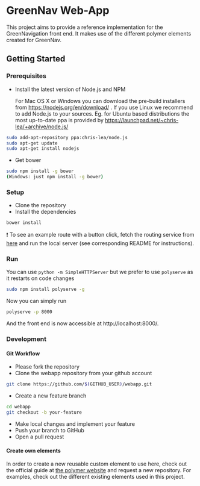 # GreenNav Web-App

This project aims to provide a reference implementation for the GreenNavigation front end. It makes use of the different polymer elements created for GreenNav.

## Getting Started 

### Prerequisites

- Install the latest version of Node.js and NPM 

  For Mac OS X or Windows you can download the pre-build installers from https://nodejs.org/en/download/ .
  If you use Linux we recommend to add Node.js to your sources. Eg. for Ubuntu based distributions the most up-to-date ppa   is provided by https://launchpad.net/~chris-lea/+archive/node.js/

```zsh
sudo add-apt-repository ppa:chris-lea/node.js  
sudo apt-get update  
sudo apt-get install nodejs
```

- Get bower

```zsh
sudo npm install -g bower
(Windows: just npm install -g bower)
```

### Setup

- Clone the repository
- Install the dependencies
 
```zsh
bower install
```
  
:heavy_exclamation_mark: To see an example route with a button click, fetch the routing service from [here](https://github.com/Greennav/service-routing) and run the local server (see corresponding README for instructions).

### Run

You can use ```python -m SimpleHTTPServer``` but we prefer to use ```polyserve``` as it restarts on code changes

```zsh
sudo npm install polyserve -g 
```
  
Now you can simply run 

```zsh
polyserve -p 8000
```
  
And the front end is now accessible at http://localhost:8000/.

### Development

#### Git Workflow

- Please fork the repository
- Clone the webapp repository from your github account
```zsh
git clone https://github.com/$(GITHUB_USER)/webapp.git
```
- Create a new feature branch
```zsh
cd webapp
git checkout -b your-feature
```
- Make local changes and implement your feature 
- Push your branch to GitHub
- Open a pull request

#### Create own elements

In order to create a new reusable custom element to use here, check out the official guide at [the polymer   website](https://www.polymer-project.org/1.0/docs/start/reusableelements.html) and request a new repository. For examples, check out the different existing elements used in this project.
